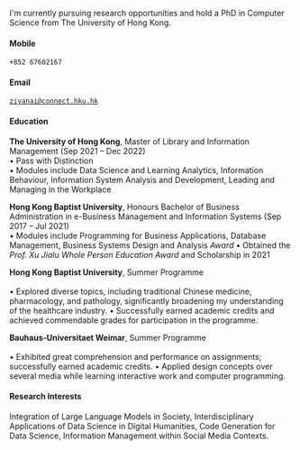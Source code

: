 
I'm currently pursuing research opportunities and hold a PhD in Computer Science from The University of Hong Kong.

#### Mobile  
<code>+852 67602167 </code>  
#### Email  
<code>ziyanai@connect.hku.hk </code>  

#### Education  
**The University of Hong Kong**, Master of Library and Information Management (Sep 2021 – Dec 2022) <br> 
• Pass with Distinction <br> 
• Modules include Data Science and Learning Analytics, Information Behaviour, Information System Analysis and Development, Leading and Managing in the Workplace 

**Hong Kong Baptist University**, Honours Bachelor of Business Administration in e-Business Management and Information Systems (Sep 2017 – Jul 2021) <br>
• Modules include Programming for Business Applications, Database Management, Business Systems Design and Analysis
*Award*
• Obtained the *Prof. Xu Jialu Whole Person Education Award* and Scholarship in 2021

**Hong Kong Baptist University**, Summer Programme <br>  
• Explored diverse topics, including traditional Chinese medicine, pharmacology, and pathology, significantly broadening my understanding of the healthcare industry.
• Successfully earned academic credits and achieved commendable grades for participation in the programme.

**Bauhaus-Universitaet Weimar**, Summer Programme <br>  
• Exhibited great comprehension and performance on assignments; successfully earned academic credits.
• Applied design concepts over several media while learning interactive work and computer programming.


#### Research Interests  
Integration of Large Language Models in Society, 
Interdisciplinary Applications of Data Science in Digital Humanities, 
Code Generation for Data Science, 
Information Management within Social Media Contexts. 
